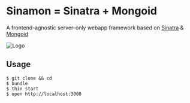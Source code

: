 Sinamon = Sinatra + Mongoid
=====
A frontend-agnostic server-only webapp framework based on
[Sinatra](http://www.sinatrarb.com/) &
[Mongoid](http://mongoid.org/en/mongoid/index.html)

![Logo](http://usefulpa.s3.amazonaws.com/images/2014/cinnamon_roll.png)

Usage
-----

	$ git clone && cd
	$ bundle
	$ thin start
    $ open http://localhost:3000


